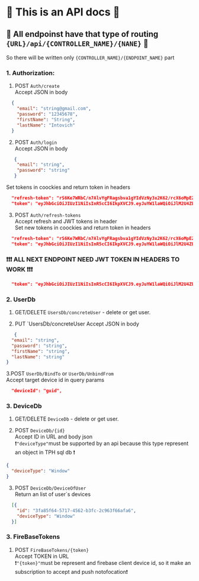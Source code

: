 # 📄 This is an API docs 📄 
## 📌 All endpoinst have that type of routing  `{URL}/api/{CONTROLLER_NAME}/{NANE}` 📌
So there will be written only `{CONTROLLER_NAME}/{ENDPOINT_NAME}` part
### 1. Authorization:
 1. POST `Auth/create` </br>
    Accept JSON in body</br>
```json
  {
    "email": "string@gmail.com",
    "password": "12345678",
    "firstName": "String",
    "lastName": "Intovich"
  }
```
 2. POST `Auth/login`</br>
    Accept JSON in body</br>
```json
   {
    "email": "string",
    "password": "string"
   }
```
   Set tokens in coockies and return token in headers
```json
  "refresh-token": "rS6Ke7WRbC/n7AlvYgFRagsbva1gYIdVzNy3x2K62/rcX6oMpEZj5z6sfxYo/xcbfcptyJV1gg=="
  "token": "eyJhbGciOiJIUzI1NiIsInR5cCI6IkpXVCJ9.eyJuYW1laWQiOiJlM2U4ZDFlNS1lMzFlLTQ4YWEtMTQzYS0wOGRjOTYyZjJkMjIiLCJodHRwOi8vc2NoZW1hcy5taWNyb3N"
```

 3. POST `Auth/refresh-tokens`</br>
   Accept refresh and JWT tokens in header</br>
   Set new tokens in coockies and return token in headers
```json
  "refresh-token": "rS6Ke7WRbC/n7AlvYgFRagsbva1gYIdVzNy3x2K62/rcX6oMpEZj5z6sfxYo/xcbfcptyJV1gg=="
  "token": "eyJhbGciOiJIUzI1NiIsInR5cCI6IkpXVCJ9.eyJuYW1laWQiOiJlM2U4ZDFlNS1lMzFlLTQ4YWEtMTQzYS0wOGRjOTYyZjJkMjIiLCJodHRwOi8vc2NoZW1hcy5taWNyb3N"refresh-token":
```

### ❗❗❗ ALL NEXT ENDPOINT NEED JWT TOKEN IN HEADERS TO WORK ❗❗❗
```json
  "token": "eyJhbGciOiJIUzI1NiIsInR5cCI6IkpXVCJ9.eyJuYW1laWQiOiJlM2U4ZDFlNS1lMzFlLTQ4YWEtMTQzYS0wOGRjOTYyZjJkMjIi"
```
### 2. UserDb
  1. GET/DELETE `UsersDb/concreteUser` - delete or get user.
     
  2. PUT  `UsersDb/concreteUser
    Accept JSON in body</br>
```json
   {
  "email": "string",
  "password": "string",
  "firstName": "string",
  "lastName": "string"
}
```
  3.POST `UserDb/BindTo` or `UserDb/UnbindFrom`</br>
    Accept target device id in query params
```json
  "deviceId": "guid",
```
### 3. DeviceDb
  1. GET/DELETE `DeviceDb` - delete or get user.
     
  2. POST  `DeviceDb/{id}`</br>
  Accept ID in URL and body json </br>
 ❗`"deviceType"`must be supported by an api because this type represent an object in TPH sql db ❗
```json
{
  "deviceType": "Window"
}
```
  3. POST `DeviceDb/DeviceOfUser` </br>
   Return an list of  user`s devices
```json
  [{
    "id": "3fa85f64-5717-4562-b3fc-2c963f66afa6",
    "deviceType": "Window"
  }]
```

### 3. FireBaseTokens  
  1. POST  `FireBaseTokens/{token}`</br>
  Accept TOKEN in URL </br>
 ❗`"{token}"`must be represent and firebase client device id, so it make an subscription to accept and push notofocation❗
